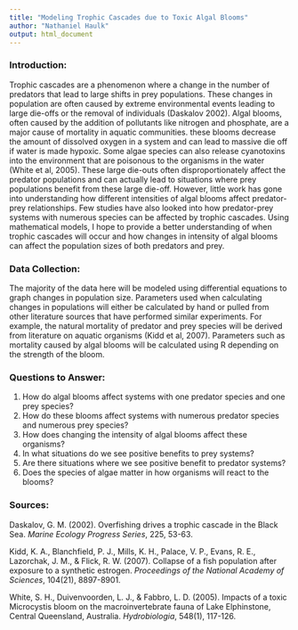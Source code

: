 ```yaml
---
title: "Modeling Trophic Cascades due to Toxic Algal Blooms"
author: "Nathaniel Haulk"
output: html_document
---
```



### Introduction:

Trophic cascades are a phenomenon where a change in the number of predators that lead to large shifts in prey populations. These changes in population are often caused by extreme environmental events leading to large die-offs or the removal of individuals (Daskalov 2002). Algal blooms, often caused by the addition of pollutants like nitrogen and phosphate, are a major cause of mortality in aquatic communities. these blooms decrease the amount of dissolved oxygen in a system and can lead to massive die off if water is made hypoxic. Some algae species can also release cyanotoxins into the environment that are poisonous to the organisms in the water (White et al, 2005). These large die-outs often disproportionately affect the predator populations and can actually lead to situations where prey populations benefit from these large die-off. However, little work has gone into understanding how different intensities of algal blooms affect predator-prey relationships. Few studies have also looked into how predator-prey systems with numerous species can be affected by trophic cascades. Using mathematical models, I hope to provide a better understanding of when trophic cascades will occur and how changes in intensity of algal blooms can affect the population sizes of both predators and prey.

### Data Collection:

The majority of the data here will be modeled using differential equations to graph changes in population size. Parameters used when calculating changes in populations will either be calculated by hand or pulled from other literature sources that have performed similar experiments. For example, the natural mortality of predator and prey species will be derived from literature on aquatic organisms (Kidd et al, 2007). Parameters such as mortality caused by algal blooms will be calculated using R depending on the strength of the bloom. 


### Questions to Answer:

1. How do algal blooms affect systems with one predator species and one prey species?   
2. How do these blooms affect systems with numerous predator species and numerous prey species?  
3. How does changing the intensity of algal blooms affect these organisms?  
4. In what situations do we see positive benefits to prey systems?  
5. Are there situations where we see positive benefit to predator systems?  
6. Does the species of algae matter in how organisms will react to the blooms? 


### Sources:

Daskalov, G. M. (2002). Overfishing drives a trophic cascade in the Black Sea. *Marine Ecology Progress Series*, 225, 53-63.
  
Kidd, K. A., Blanchfield, P. J., Mills, K. H., Palace, V. P., Evans, R. E., Lazorchak, J. M., & Flick, R. W. (2007). Collapse of a fish population after exposure to a synthetic estrogen. *Proceedings of the National Academy of Sciences*, 104(21), 8897-8901.
  
White, S. H., Duivenvoorden, L. J., & Fabbro, L. D. (2005). Impacts of a toxic Microcystis bloom on the macroinvertebrate fauna of Lake Elphinstone, Central Queensland, Australia. *Hydrobiologia*, 548(1), 117-126.



